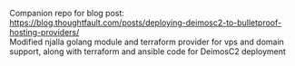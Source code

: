 Companion repo for blog post: https://blog.thoughtfault.com/posts/deploying-deimosc2-to-bulletproof-hosting-providers/<br>
Modified njalla golang module and terraform provider for vps and domain support, along with terraform and ansible code for DeimosC2 deployment
